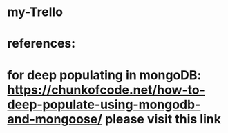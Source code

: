 # my-Trello

# references:

# for deep populating in mongoDB: https://chunkofcode.net/how-to-deep-populate-using-mongodb-and-mongoose/ please visit this link